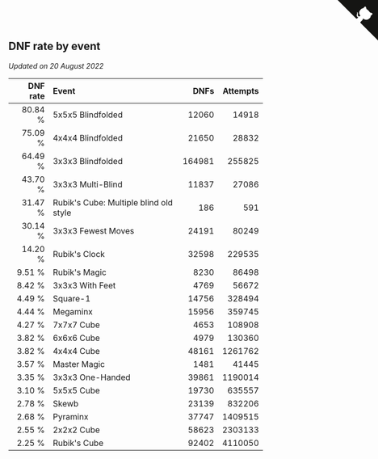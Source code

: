## DNF rate by event

*Updated on 20 August 2022*

| DNF rate | Event | DNFs | Attempts |
| ---: | :--- | ---: | ---: |
| 80.84 % | 5x5x5 Blindfolded | 12060 | 14918 |
| 75.09 % | 4x4x4 Blindfolded | 21650 | 28832 |
| 64.49 % | 3x3x3 Blindfolded | 164981 | 255825 |
| 43.70 % | 3x3x3 Multi-Blind | 11837 | 27086 |
| 31.47 % | Rubik's Cube: Multiple blind old style | 186 | 591 |
| 30.14 % | 3x3x3 Fewest Moves | 24191 | 80249 |
| 14.20 % | Rubik's Clock | 32598 | 229535 |
| 9.51 % | Rubik's Magic | 8230 | 86498 |
| 8.42 % | 3x3x3 With Feet | 4769 | 56672 |
| 4.49 % | Square-1 | 14756 | 328494 |
| 4.44 % | Megaminx | 15956 | 359745 |
| 4.27 % | 7x7x7 Cube | 4653 | 108908 |
| 3.82 % | 6x6x6 Cube | 4979 | 130360 |
| 3.82 % | 4x4x4 Cube | 48161 | 1261762 |
| 3.57 % | Master Magic | 1481 | 41445 |
| 3.35 % | 3x3x3 One-Handed | 39861 | 1190014 |
| 3.10 % | 5x5x5 Cube | 19730 | 635557 |
| 2.78 % | Skewb | 23139 | 832206 |
| 2.68 % | Pyraminx | 37747 | 1409515 |
| 2.55 % | 2x2x2 Cube | 58623 | 2303133 |
| 2.25 % | Rubik's Cube | 92402 | 4110050 |


<a href="https://github.com/JustinTimeCuber/wca_statistics" class="github-corner" aria-label="View source on Github"><svg width="80" height="80" viewBox="0 0 250 250" style="fill:#151513; color:#fff; position: absolute; top: 0; border: 0; right: 0;" aria-hidden="true"><path d="M0,0 L115,115 L130,115 L142,142 L250,250 L250,0 Z"></path><path d="M128.3,109.0 C113.8,99.7 119.0,89.6 119.0,89.6 C122.0,82.7 120.5,78.6 120.5,78.6 C119.2,72.0 123.4,76.3 123.4,76.3 C127.3,80.9 125.5,87.3 125.5,87.3 C122.9,97.6 130.6,101.9 134.4,103.2" fill="currentColor" style="transform-origin: 130px 106px;" class="octo-arm"></path><path d="M115.0,115.0 C114.9,115.1 118.7,116.5 119.8,115.4 L133.7,101.6 C136.9,99.2 139.9,98.4 142.2,98.6 C133.8,88.0 127.5,74.4 143.8,58.0 C148.5,53.4 154.0,51.2 159.7,51.0 C160.3,49.4 163.2,43.6 171.4,40.1 C171.4,40.1 176.1,42.5 178.8,56.2 C183.1,58.6 187.2,61.8 190.9,65.4 C194.5,69.0 197.7,73.2 200.1,77.6 C213.8,80.2 216.3,84.9 216.3,84.9 C212.7,93.1 206.9,96.0 205.4,96.6 C205.1,102.4 203.0,107.8 198.3,112.5 C181.9,128.9 168.3,122.5 157.7,114.1 C157.9,116.9 156.7,120.9 152.7,124.9 L141.0,136.5 C139.8,137.7 141.6,141.9 141.8,141.8 Z" fill="currentColor" class="octo-body"></path></svg></a><style>.github-corner:hover .octo-arm{animation:octocat-wave 560ms ease-in-out}@keyframes octocat-wave{0%,100%{transform:rotate(0)}20%,60%{transform:rotate(-25deg)}40%,80%{transform:rotate(10deg)}}@media (max-width:500px){.github-corner:hover .octo-arm{animation:none}.github-corner .octo-arm{animation:octocat-wave 560ms ease-in-out}}</style>
